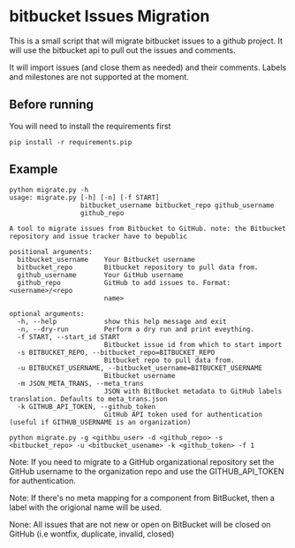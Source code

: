 # bitbucket Issues Migration

This is a small script that will migrate bitbucket issues to a github project.
It will use the bitbucket api to pull out the issues and comments.

It will import issues (and close them as needed) and their comments. Labels and
milestones are not supported at the moment.

## Before running

You will need to install the requirements first

    pip install -r requirements.pip

## Example
    
    python migrate.py -h
    usage: migrate.py [-h] [-n] [-f START]
                      bitbucket_username bitbucket_repo github_username
                      github_repo

    A tool to migrate issues from Bitbucket to GitHub. note: the Bitbucket
    repository and issue tracker have to bepublic

    positional arguments:
      bitbucket_username    Your Bitbucket username
      bitbucket_repo        Bitbucket repository to pull data from.
      github_username       Your GitHub username
      github_repo           GitHub to add issues to. Format: <username>/<repo
                            name>

    optional arguments:
      -h, --help            show this help message and exit
      -n, --dry-run         Perform a dry run and print eveything.
      -f START, --start_id START
                            Bitbucket issue id from which to start import
      -s BITBUCKET_REPO, --bitbucket_repo=BITBUCKET_REPO
                            Bitbucket repo to pull data from.
      -u BITBUCKET_USERNAME, --bitbucket_username=BITBUCKET_USERNAME
                            Bitbucket username
      -m JSON_META_TRANS, --meta_trans
                            JSON with BitBucket metadata to GitHub labels translation. Defaults to meta_trans.json
      -k GITHUB_API_TOKEN, --github_token
                            GitHub API token used for authentication (useful if GITHUB_USERNAME is an organization)

    python migrate.py -g <githbu_user> -d <github_repo> -s <bitbucket_repo> -u <bitbucket_usename> -k <github_token> -f 1

Note: If you need to migrate to a GitHub organizational repository set the GitHub username to the organization repo
and use the GITHUB_API_TOKEN for authentication.

Note: If there's no meta mapping for a component from BitBucket, then a label with the origional name will be used.

None: All issues that are not new or open on BitBucket will be closed on GitHub (i.e wontfix, duplicate, invalid, closed)
